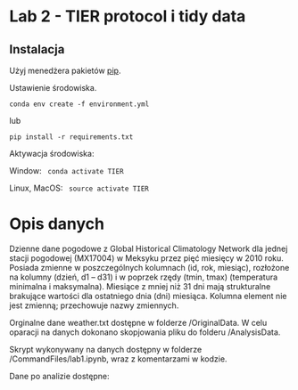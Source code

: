 # Lab 2 - TIER protocol i tidy data

## Instalacja

Użyj menedżera pakietów [pip](https://pip.pypa.io/en/stable/).

Ustawienie środowiska.
```
conda env create -f environment.yml
```
lub
```
pip install -r requirements.txt
```


Aktywacja środowiska:

Window: ```
        conda activate TIER```

Linux, MacOS: ```
                source activate TIER```


# Opis danych
Dzienne dane pogodowe z Global Historical Climatology Network dla jednej stacji pogodowej (MX17004) w Meksyku przez pięć miesięcy w 2010 roku. Posiada zmienne w poszczególnych kolumnach (id, rok, miesiąc), rozłożone na kolumny (dzień, d1 – d31) i w poprzek rzędy (tmin, tmax) (temperatura minimalna i maksymalna). Miesiące z mniej niż 31 dni mają strukturalne brakujące wartości dla ostatniego dnia (dni) miesiąca. Kolumna element nie jest zmienną; przechowuje nazwy zmiennych.

Orginalne dane weather.txt dostępne w folderze /OriginalData. W celu oparacji na danych dokonano skopjowania pliku do folderu /AnalysisData.

Skrypt wykonywany na danych dostępny w folderze /CommandFiles/lab1.ipynb, wraz z komentarzami w kodzie.

Dane po analizie dostępne:
